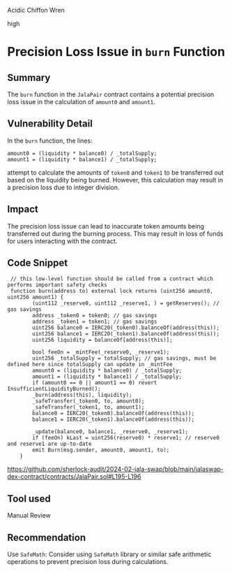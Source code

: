 Acidic Chiffon Wren

high

# Precision Loss Issue in `burn` Function

## Summary
The `burn` function in the `JalaPair` contract contains a potential precision loss issue in the calculation of `amount0` and `amount1`.

## Vulnerability Detail
In the `burn` function, the lines:

```solidity
amount0 = (liquidity * balance0) / _totalSupply;
amount1 = (liquidity * balance1) / _totalSupply;
```

attempt to calculate the amounts of `token0` and `token1` to be transferred out based on the liquidity being burned. However, this calculation may result in a precision loss due to integer division.

## Impact
The precision loss issue can lead to inaccurate token amounts being transferred out during the burning process. This may result in loss of funds for users interacting with the contract.

## Code Snippet

```solidity
 // this low-level function should be called from a contract which performs important safety checks
 function burn(address to) external lock returns (uint256 amount0, uint256 amount1) {
        (uint112 _reserve0, uint112 _reserve1, ) = getReserves(); // gas savings
        address _token0 = token0; // gas savings
        address _token1 = token1; // gas savings
        uint256 balance0 = IERC20(_token0).balanceOf(address(this));
        uint256 balance1 = IERC20(_token1).balanceOf(address(this));
        uint256 liquidity = balanceOf[address(this)];

        bool feeOn = _mintFee(_reserve0, _reserve1);
        uint256 _totalSupply = totalSupply; // gas savings, must be defined here since totalSupply can update in _mintFee
        amount0 = (liquidity * balance0) / _totalSupply;
        amount1 = (liquidity * balance1) / _totalSupply;
        if (amount0 == 0 || amount1 == 0) revert InsufficientLiquidityBurned();
        _burn(address(this), liquidity);
        _safeTransfer(_token0, to, amount0);
        _safeTransfer(_token1, to, amount1);
        balance0 = IERC20(_token0).balanceOf(address(this));
        balance1 = IERC20(_token1).balanceOf(address(this));

        _update(balance0, balance1, _reserve0, _reserve1);
        if (feeOn) kLast = uint256(reserve0) * reserve1; // reserve0 and reserve1 are up-to-date
        emit Burn(msg.sender, amount0, amount1, to);
    }

```

https://github.com/sherlock-audit/2024-02-jala-swap/blob/main/jalaswap-dex-contract/contracts/JalaPair.sol#L195-L196

## Tool used

Manual Review

## Recommendation
Use `SafeMath`: Consider using `SafeMath` library or similar safe arithmetic operations to prevent precision loss during calculations.
